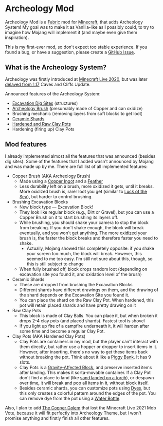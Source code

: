 # Archeology Mod
Archeology Mod is a [Fabric](https://fabricmc.net/) mod for [Minecraft](https://www.minecraft.net/), that adds Archeology System! My goal was to make it as Vanilla-like as I possibly could, to try to imagine how Mojang will implement it (and maybe even give them inspiration).

This is my first-ever mod, so don't expect too stable experience. If you found a bug, or have a suggestion, please create a [GitHub Issue](https://github.com/capsey/archeology-mod/issues).

## What is the Archeology System?
Archeology was firstly introduced at [Minecraft Live 2020](https://youtu.be/DWZIfsaIgtE?t=7229), but was later [delayed from 1.17](https://youtu.be/6YgKUZnUyak?t=285) Caves and Cliffs Update.

Announced features of the Archeology System:
* [Excavation Dig Sites](https://minecraft-archive.fandom.com/wiki/Excavation_Sites) (structures)
* [Archeology Brush](https://minecraft-archive.fandom.com/wiki/Brush) (presumably made of Copper and can oxidize)
* Brushing mechanic (removing layers from soft blocks to get loot)
* [Ceramic Shards](https://minecraft-archive.fandom.com/wiki/Ceramic_Shard)
* [Hardened and Raw Clay Pots](https://minecraft-archive.fandom.com/wiki/Clay_Pot)
* Hardening (firing up) Clay Pots

## Mod features
I already implemented almost all the features that was announced (besides dig sites). Some of the features that I added wasn't announced by Mojang and was made up by me. There are full list of all implemented features:
* Copper Brush (AKA Archeology Brush)
	* Made using a [Copper Ingot](https://minecraft.fandom.com/wiki/Copper_Ingot) and a [Feather](https://minecraft.fandom.com/wiki/Feather)
	* Less durability left on a brush, more oxidized it gets, until it breaks. More oxidized brush is, rarer loot you get (similar to [Luck of the Sea](https://minecraft.fandom.com/wiki/Luck_of_the_Sea)), but harder to control brushing.
* Brushing Excavation Blocks
	* New block type — Excavation Block!
	* They look like regular block (e.g., Dirt or Gravel), but you can use a Copper Brush on it to start brushing its layers off.
	* While brushing, you should shake your camera to stop the block from breaking. If you don't shake enough, the block will break eventually, and you won't get anything. The more oxidized your brush is, the faster the block breaks and therefore faster you need to shake. 
		* Actually, Mojang showed this completely opposite: if you shake your screen too much, the block will break. However, this seemed to me too easy. I'm still not sure about this, though, so this is still subject to change
	* When fully brushed off, block drops random loot (depending on excavation site you found it, and oxidation level of the brush)
* Ceramic Shards
	* These are dropped from brushing the Excavation Blocks
	* Different shards have different drawings on them, and the drawing of the shard depends on the Excavation Site you found it.
	* You can place the shard on the Raw Clay Pot. When hardened, this pot will retain placed shards and have pretty drawing on it
* Raw Clay Pots
	* This block is made of Clay Balls. You can place it, but when broken it drops 2-4 clay pots (and placed shards). Fastest tool is shovel
	* If you light up fire of a campfire underneath it, it will harden after some time and become a regular Clay Pot.
* Clay Pots (AKA Hardened Clay Pots)
	* Clay Pots are containers in my mod, but the player can't interact with them directly, but rather use a hopper or dropper to insert items in it. However, after inserting, there's no way to get these items back without breaking the pot. Think about it like a [Piggy Bank](https://en.wikipedia.org/wiki/Piggy_bank). It has 9 slots.
	* Clay Pots is a [Gravity-Affected Block](https://minecraft.fandom.com/wiki/Falling_Block), and preserve inserted items after landing. This makes it sorta-movable container. If a Clay Pot don't find a place to land (like [sand landed on a torch](https://minecraft.fandom.com/wiki/Falling_Block#Behavior)), or despawn over time, it will break and pop all items in it, without block itself.
	* Besides ceramic shards, you can customize pots using [Dyes](https://minecraft.fandom.com/wiki/Dye), but this only creates a colorful pattern around the edges of the pot. You can remove dye from the pot using a [Water Bottle](https://minecraftpc.fandom.com/wiki/Water_Bottle).

Also, I plan to add [The Copper Golem](https://www.youtube.com/watch?v=jVdBhu0KgJo) that lost the Minecraft Live 2021 Mob Vote, because it will fit perfectly into Archeology Theme, but I won't promise anything and firstly finish all other features.
